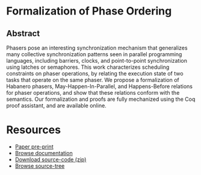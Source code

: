 # Formalization of Phase Ordering

## Abstract

Phasers pose an interesting synchronization mechanism that generalizes many collective
synchronization patterns seen in parallel programming languages, including barriers, clocks, and
point-to-point synchronization using latches or semaphores. This work characterizes scheduling constraints
on phaser operations, by relating the execution state of two tasks that operate on the same phaser.
We propose a formalization of Habanero phasers, May-Happen-In-Parallel, and Happens-Before
relations for phaser operations, and show that these relations conform with the semantics. Our
formalization and proofs are fully mechanized using the Coq proof assistant, and are available online.


# Resources

* [Paper pre-print](https://github.com/cogumbreiro/habanero-coq/raw/places16/preprint.pdf)
* [Browse documentation](http://cogumbreiro.github.io/places16/coqdoc/toc.html)
* [Download source-code (zip)](https://github.com/cogumbreiro/habanero-coq/archive/places16.zip)
* [Browse source-tree](https://github.com/cogumbreiro/habanero-coq/tree/places16)
